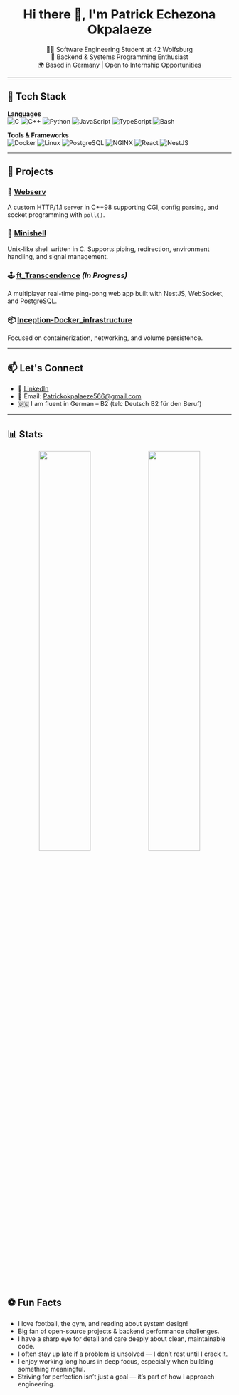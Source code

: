 <h1 align="center">Hi there 👋,  I'm Patrick Echezona Okpalaeze</h1>

<p align="center">
  👨‍💻 Software Engineering Student at 42 Wolfsburg <br>
  🎯 Backend & Systems Programming Enthusiast <br>
  🌍 Based in Germany | Open to Internship Opportunities <br>
</p>

---

## 🔧 Tech Stack

 **Languages**  
![C](https://img.shields.io/badge/C-00599C?style=flat&logo=c&logoColor=white)
![C++](https://img.shields.io/badge/C++-00599C?style=flat&logo=c%2B%2B&logoColor=white)
![Python](https://img.shields.io/badge/Python-3776AB?style=flat&logo=python&logoColor=white)
![JavaScript](https://img.shields.io/badge/JavaScript-F7DF1E?style=flat&logo=javascript&logoColor=black)
![TypeScript](https://img.shields.io/badge/TypeScript-3178C6?style=flat&logo=typescript&logoColor=white)
![Bash](https://img.shields.io/badge/Bash-121011?style=flat&logo=gnu-bash&logoColor=white)




**Tools & Frameworks**  
![Docker](https://img.shields.io/badge/Docker-2496ED?style=flat&logo=docker&logoColor=white)
![Linux](https://img.shields.io/badge/Linux-FCC624?style=flat&logo=linux&logoColor=black)
![PostgreSQL](https://img.shields.io/badge/PostgreSQL-316192?style=flat&logo=postgresql&logoColor=white)
![NGINX](https://img.shields.io/badge/NGINX-009639?style=flat&logo=nginx&logoColor=white)
![React](https://img.shields.io/badge/React-61DAFB?style=flat&logo=react&logoColor=black)
![NestJS](https://img.shields.io/badge/NestJS-E0234E?style=flat&logo=nestjs&logoColor=white)

---

## 🚀 Projects

### 🔧 [Webserv](https://github.com/Echez-cpu/Webserver_42)  
A custom HTTP/1.1 server in C++98 supporting CGI, config parsing, and socket programming with `poll()`.

### 🐚 [Minishell](https://github.com/Echez-cpu/Mini_shell-)
Unix-like shell written in C. Supports piping, redirection, environment handling, and signal management.

### 🕹️ [ft_Transcendence](https://github.com/Echez-cpu/ft_transcendence-) *(In Progress)*  
A multiplayer real-time ping-pong web app built with NestJS, WebSocket, and PostgreSQL.

### 📦 [Inception-Docker_infrastructure](https://github.com/Echez-cpu/Inception_42)  
Focused on containerization, networking, and volume persistence.

---

## 📫 Let's Connect

- 🔗 [LinkedIn](https://www.linkedin.com/in/patrick-okpalaeze-echezona-447972330?utm_source=share&utm_campaign=share_via&utm_content=profile&utm_medium=ios_app)
- 📧 Email: Patrickokpalaeze566@gmail.com
- 🇩🇪 I am fluent in German – B2 (telc Deutsch B2 für den Beruf)
---


## 📊 Stats

<p align="center">
  <img src="https://github-readme-stats.vercel.app/api?username=Echez-cpu&show_icons=true&theme=merko&count_private=true&hide_border=true" width="48%" />
  <img src="https://github-readme-stats.vercel.app/api/top-langs/?username=Echez-cpu&layout=compact&theme=nightowl&hide_border=true" width="48%" />
</p>


## ⚽ Fun Facts

- I love football, the gym, and reading about system design!
- Big fan of open-source projects & backend performance challenges.
- I have a sharp eye for detail and care deeply about clean, maintainable code.
- I often stay up late if a problem is unsolved — I don’t rest until I crack it.
- I enjoy working long hours in deep focus, especially when building something meaningful.
- Striving for perfection isn’t just a goal — it’s part of how I approach engineering.
